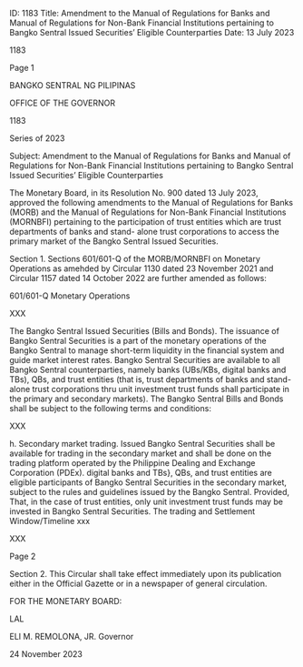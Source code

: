 ID: 1183
Title: Amendment to the Manual of Regulations for Banks and Manual of Regulations for Non-Bank Financial Institutions pertaining to Bangko Sentral Issued Securities’ Eligible Counterparties
Date: 13 July 2023

1183

Page 1

BANGKO SENTRAL NG PILIPINAS

OFFICE OF THE GOVERNOR

1183

Series of 2023

Subject: Amendment to the Manual of Regulations for Banks and Manual of Regulations for Non-Bank Financial Institutions pertaining to Bangko Sentral Issued Securities’ Eligible Counterparties

The Monetary Board, in its Resolution No. 900 dated 13 July 2023, approved the following amendments to the Manual of Regulations for Banks (MORB) and the Manual of Regulations for Non-Bank Financial Institutions (MORNBFI) pertaining to the participation of trust entities which are trust departments of banks and stand- alone trust corporations to access the primary market of the Bangko Sentral Issued Securities.

Section 1. Sections 601/601-Q of the MORB/MORNBFI on Monetary Operations as amehded by Circular 1130 dated 23 November 2021 and Circular 1157 dated 14 October 2022 are further amended as follows:

601/601-Q Monetary Operations

XXX

The Bangko Sentral Issued Securities (Bills and Bonds). The issuance of Bangko Sentral Securities is a part of the monetary operations of the Bangko Sentral to manage short-term liquidity in the financial system and guide market interest rates. Bangko Sentral Securities are available to all Bangko Sentral counterparties, namely banks (UBs/KBs, digital banks and TBs), QBs, and trust entities (that is, trust departments of banks and stand- alone trust corporations thru unit investment trust funds shall participate in the primary and secondary markets). The Bangko Sentral Bills and Bonds shall be subject to the following terms and conditions:

XXX

h. Secondary market trading. Issued Bangko Sentral Securities shall be available for trading in the secondary market and shall be done on the trading platform operated by the Philippine Dealing and Exchange Corporation (PDEx). digital banks and TBs}, QBs, and trust entities are eligible participants of Bangko Sentral Securities in the secondary market, subject to the rules and guidelines issued by the Bangko Sentral. Provided, That, in the case of trust entities, only unit investment trust funds may be invested in Bangko Sentral Securities. The trading and Settlement Window/Timeline xxx

XXX

Page 2

Section 2. This Circular shall take effect immediately upon its publication either in the Official Gazette or in a newspaper of general circulation.

FOR THE MONETARY BOARD:

LAL

ELI M. REMOLONA, JR. Governor

24 November 2023